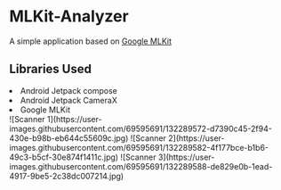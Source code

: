 # MLKit-Analyzer
A simple application based on <a href = "https://developers.google.com/ml-kit">Google MLKit</a>

## Libraries Used
<li>Android Jetpack compose</li>
<li>Android Jetpack CameraX</li>
<li>Google MLKit</li>
![Scanner 1](https://user-images.githubusercontent.com/69595691/132289572-d7390c45-2f94-430e-b98b-eb644c55609c.jpg)
![Scanner 2](https://user-images.githubusercontent.com/69595691/132289582-4f177bce-b1b6-49c3-b5cf-30e874f1411c.jpg)
![Scanner 3](https://user-images.githubusercontent.com/69595691/132289588-de829e0b-1ead-4917-9be5-2c38dc007214.jpg)

